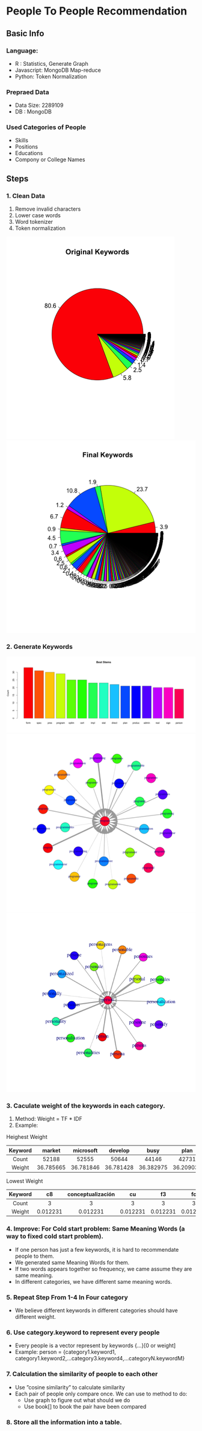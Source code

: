 # People To People Recommendation

## Basic Info

### Language:

- R : Statistics, Generate Graph
- Javascript: MongoDB Map-reduce
- Python: Token Normalization

### Prepraed Data

- Data Size: 2289109
- DB : MongoDB

### Used Categories of People

- Skills
- Positions
- Educations
- Compony or College Names

## Steps

### 1. Clean Data

1. Remove invalid characters
2. Lower case words
3. Word tokenizer
4. Token normalization

<img alt="keywords-percent" src="img/original-keywords-percent.png"/>
<img alt="keywords-percent" src="img/final-keywords-percent.png"/>

### 2. Generate Keywords

<img alt="keywords-percent" src="img/best-stems.png"/>
<img alt="keywords-percent" src="img/stem-program.png"/>
<img alt="keywords-percent" src="img/stem-person.png"/>

### 3. Caculate weight of the keywords in each category.

1. Method: Weight = TF * IDF
2. Example: 
 
Heighest Weight

| Keyword | market |microsoft |develop | busy| plan | analys | off | 
|:---:|:---:|:---:|:---:|:---:|:---:|:---:|:---:|
| Count | 52188 | 52555 | 50644 | 44146 | 42731 | 38805 | 37878 | 
| Weight |36.785665 |36.781846 |36.781428 |36.382975 |36.209036 |35.547924 |35.351517 |

Lowest Weight

| Keyword | c8 |conceptualización |cu | f3| fc | 00 | 2h | 
|:---:|:---:|:---:|:---:|:---:|:---:|:---:|:---:|
| Count | 3 | 3 | 3 | 3 | 3 | 3 | 3 | 
| Weight |0.012231 |0.012231 |0.012231 |0.012231 |0.012231 |0.012231 |0.012231 |0.012231 |

### 4. Improve: For Cold start problem: Same Meaning Words (a way to fixed cold start problem).
    
+ If one person has just a few keywords, it is hard to recommendate people to them.
+ We generated same Meaning Words for them.
+ If two words appears together so frequency, we came assume they are same meaning.
+ In different categories, we have different same meaning words.

### 5. Repeat Step From 1-4 In Four category
  - We believe different keywords in different categories should have different weight.

### 6. Use category.keyword to represent every people
  - Every people is a vector represent by keywords {...}[0 or weight]
  - Example: person = {category1.keyword1, category1.keyword2,...category3.keyword4,...categoryN.keywordM}

### 7. Calculation the similarity of people to each other
  - Use ”cosine similarity” to calculate similarity
  - Each pair of people only compare once. We can use to method to do:
    + Use graph to figure out what should we do
    + Use book[] to book the pair have been compared

### 8. Store all the information into a table.
